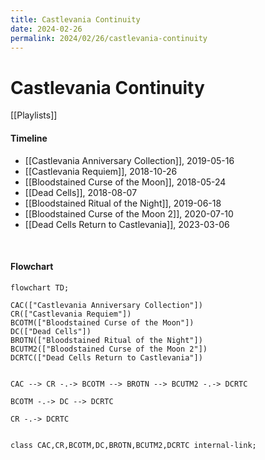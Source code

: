 ```yaml
---
title: Castlevania Continuity
date: 2024-02-26
permalink: 2024/02/26/castlevania-continuity
---
```


# Castlevania Continuity

[[Playlists]]

#### Timeline

* [[Castlevania Anniversary Collection]], 2019-05-16
* [[Castlevania Requiem]], 2018-10-26
* [[Bloodstained Curse of the Moon]], 2018-05-24
* [[Dead Cells]], 2018-08-07
* [[Bloodstained Ritual of the Night]], 2019-06-18
* [[Bloodstained Curse of the Moon 2]], 2020-07-10
* [[Dead Cells Return to Castlevania]], 2023-03-06


<p><br></p>

#### Flowchart

```mermaid
flowchart TD;

CAC(["Castlevania Anniversary Collection"])
CR(["Castlevania Requiem"])
BCOTM(["Bloodstained Curse of the Moon"])
DC(["Dead Cells"])
BROTN(["Bloodstained Ritual of the Night"])
BCUTM2(["Bloodstained Curse of the Moon 2"])
DCRTC(["Dead Cells Return to Castlevania"])


CAC --> CR -.-> BCOTM --> BROTN --> BCUTM2 -.-> DCRTC

BCOTM -.-> DC --> DCRTC

CR -.-> DCRTC


class CAC,CR,BCOTM,DC,BROTN,BCUTM2,DCRTC internal-link;

```